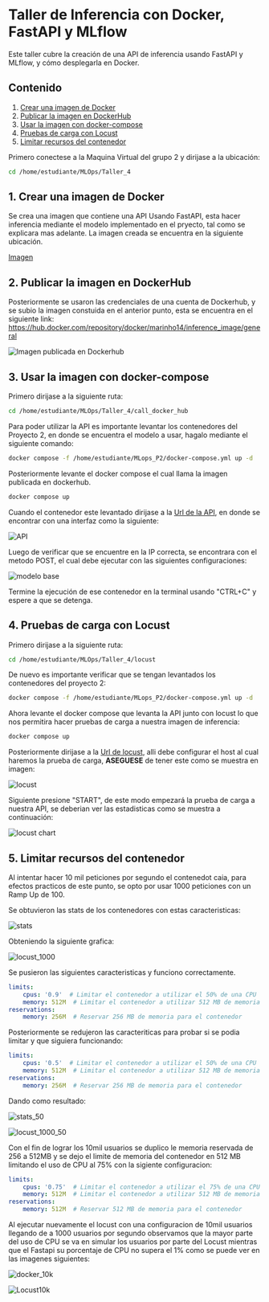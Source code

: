 # Taller de Inferencia con Docker, FastAPI y MLflow

Este taller cubre la creación de una API de inferencia usando FastAPI y MLflow, y cómo desplegarla en Docker.

## Contenido

1. [Crear una imagen de Docker](#1-crear-una-imagen-de-docker)
2. [Publicar la imagen en DockerHub](#2-publicar-la-imagen-en-dockerhub)
3. [Usar la imagen con docker-compose](#3-usar-la-imagen-con-docker-compose)
4. [Pruebas de carga con Locust](#4-pruebas-de-carga-con-locust)
5. [Limitar recursos del contenedor](#5-limitar-recursos-del-contenedor)

Primero conectese a la Maquina Virtual del grupo 2 y dirijase a la ubicación: 

```bash
cd /home/estudiante/MLOps/Taller_4
```

## 1. Crear una imagen de Docker

Se crea una imagen que contiene una API Usando FastAPI, esta hacer inferencia mediante el modelo implementado en el pryecto, tal como se explicara mas adelante. La imagen creada se encuentra en la siguiente ubicación.

[Imagen](docker_hub/Dockerfile)


## 2. Publicar la imagen en DockerHub

Posteriormente se usaron las credenciales de una cuenta de Dockerhub, y se subio la imagen constuida en el anterior punto, esta se encuentra en el siguiente link: https://hub.docker.com/repository/docker/marinho14/inference_image/general

![Imagen publicada en Dockerhub](images/docker_hub.png "Imagen publicada en Dockerhub")

## 3. Usar la imagen con docker-compose

Primero dirijase a la siguiente ruta: 

```bash
cd /home/estudiante/MLOps/Taller_4/call_docker_hub
```

Para poder utilizar la API es importante levantar los contenedores del Proyecto 2, en donde se encuentra el modelo a usar, hagalo mediante el siguiente comando:

```bash
docker compose -f /home/estudiante/MLops_P2/docker-compose.yml up -d
```

Posteriormente levante el docker compose el cual llama la imagen publicada en dockerhub.

```bash
docker compose up
```

Cuando el contenedor este levantado dirijase a la [Url de la API](http://10.43.101.151:8083/docs "API"), en donde se encontrar con una interfaz como la siguiente:

![API](images/api.png "API")

Luego de verificar que se encuentre en la IP correcta, se encontrara con el metodo POST, el cual debe ejecutar con las siguientes configuraciones:

![modelo base](images/modelo_base.png "modelo base")

Termine la ejecución de ese contenedor en la terminal usando "CTRL+C" y espere a que se detenga.

## 4. Pruebas de carga con Locust

Primero dirijase a la siguiente ruta:

```bash
cd /home/estudiante/MLOps/Taller_4/locust
```

De nuevo es importante verificar que se tengan levantados los contenedores del proyecto 2:

```bash
docker compose -f /home/estudiante/MLops_P2/docker-compose.yml up -d
```

Ahora levante el docker compose que levanta la API junto con locust lo que nos permitira hacer pruebas de carga a nuestra imagen de inferencia:

```bash
docker compose up
```

Posteriormente dirijase a la [Url de locust](http://10.43.101.151:8082/ "Locust"), alli debe configurar el host al cual haremos la prueba de carga, **ASEGUESE** de tener este como se muestra en imagen:

![locust](images/locust.png "locust")

Siguiente presione "START", de este modo empezará la prueba de carga a nuestra API, se deberian ver las estadisticas como se muestra a continuación:

![locust chart](images/locust_char.png "locust chart")


## 5. Limitar recursos del contenedor

Al intentar hacer 10 mil peticiones por segundo el contenedot caia, para efectos practicos de este punto, se opto por usar 1000 peticiones con un Ramp Up de 100.

Se obtuvieron las stats de los contenedores con estas caracteristicas:

![stats](images/stats.png "stats")

Obteniendo la siguiente grafica:

![locust_1000](images/locust_1000.png "locust_1000")

Se pusieron las siguientes caracteristicas y funciono correctamente.

```yml
limits:
    cpus: '0.9'  # Limitar el contenedor a utilizar el 50% de una CPU
    memory: 512M  # Limitar el contenedor a utilizar 512 MB de memoria
reservations:
    memory: 256M  # Reservar 256 MB de memoria para el contenedor
```

Posteriormente se redujeron las caracteriticas para probar si se podia limitar y que siguiera funcionando:


```yml
limits:
    cpus: '0.5'  # Limitar el contenedor a utilizar el 50% de una CPU
    memory: 512M  # Limitar el contenedor a utilizar 512 MB de memoria
reservations:
    memory: 256M  # Reservar 256 MB de memoria para el contenedor
```

Dando como resultado:

![stats_50](images/stats_50.png "stats_50")

![locust_1000_50](images/locust_1000.png "locust_1000_50")

Con el fin de lograr los  10mil usuarios se duplico le memoria reservada de 256 a 512MB y se dejo el limite de memoria del contenedor en 512 MB
limitando el uso de CPU al 75%  con la sigiente configuracion:

```yml
limits:
    cpus: '0.75'  # Limitar el contenedor a utilizar el 75% de una CPU
    memory: 512M  # Limitar el contenedor a utilizar 512 MB de memoria
reservations:
    memory: 512M  # Reservar 512 MB de memoria para el contenedor
```
Al ejecutar nuevamente el locust con una configuracion de 10mil usuarios llegando de a 1000 usuarios por segundo observamos que la mayor parte del uso de CPU se va en simular los usuarios por parte del Locust mientras que el Fastapi su porcentaje de CPU no supera el 1% como se puede ver en las imagenes siguientes:

![docker_10k](images/docker_10k.PNG "docker_10k")

![Locust10k](images/Locust10k.png "Locust10k")

